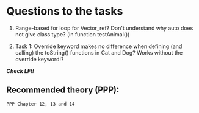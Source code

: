 # Questions to the tasks

1. Range-based for loop for Vector_ref? Don't understand why auto does not give class type? (in function testAnimal())

2. Task 1: Override keyword makes no difference when defining (and calling) the toString() functions in Cat and Dog? Works without the override keyword!?

***Check LF!!*** 

## Recommended theory (PPP):
```
PPP Chapter 12, 13 and 14

```